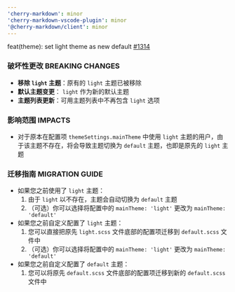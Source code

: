 ```yaml
---
'cherry-markdown': minor
'cherry-markdown-vscode-plugin': minor
'@cherry-markdown/client': minor
---
```


feat(theme): set light theme as new default [#1314](https://github.com/Tencent/cherry-markdown/issues/1314)

### 破坏性更改 BREAKING CHANGES

- **移除 `light` 主题**：原有的 `light` 主题已被移除
- **默认主题变更**： `light` 作为新的默认主题
- **主题列表更新**：可用主题列表中不再包含 `light` 选项

### 影响范围 IMPACTS

- 对于原本在配置项 `themeSettings.mainTheme` 中使用 `light` 主题的用户，由于该主题不存在，将会导致主题切换为 `default` 主题，也即是原先的 `light` 主题

### 迁移指南 MIGRATION GUIDE

- 如果您之前使用了 `light` 主题：
  1. 由于 `light` 以不存在，主题会自动切换为 `default` 主题
  2. （可选）你可以选择将配置中的 `mainTheme: 'light'` 更改为 `mainTheme: 'default'`
- 如果您之前自定义配置了 `light` 主题：
  1. 您可以直接把原先 `light.scss` 文件底部的配置项迁移到 `default.scss` 文件中
  2. （可选）你可以选择将配置中的 `mainTheme: 'light'` 更改为 `mainTheme: 'default'`
- 如果您之前自定义配置了 `default` 主题：
  1. 您可以将原先 `default.scss` 文件底部的配置项迁移到新的 `default.scss` 文件中

